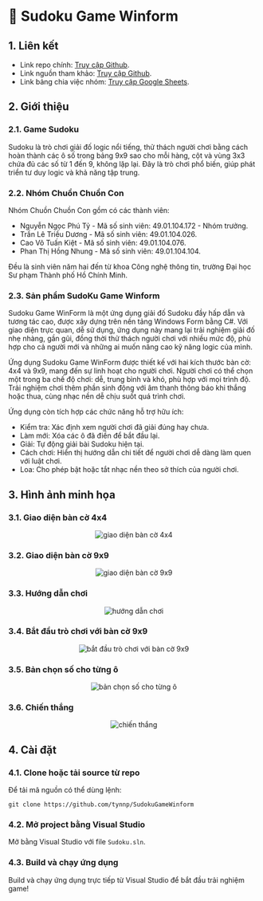 # 🧩 Sudoku Game Winform

## 1. Liên kết 
- Link repo chính: [Truy cập Github](https://github.com/tynnp/SudokuGameWinform).
- Link nguồn tham khảo: [Truy cập Github](https://github.com/nayanbunny/Sudoku-CSharp).
- Link bảng chia việc nhóm: [Truy cập Google Sheets](https://docs.google.com/spreadsheets/d/1hnBnJ_pXnE0wcONNGLzlxvVDHWMVgxM2dVseIkLuvBE/edit?usp=sharing).

## 2. Giới thiệu
### 2.1. Game Sudoku
Sudoku là trò chơi giải đố logic nổi tiếng, thử thách người chơi bằng cách hoàn thành các ô số trong bảng 9x9 sao cho mỗi hàng, cột và vùng 3x3 chứa đủ các số từ 1 đến 9, không lặp lại. Đây là trò chơi phổ biến, giúp phát triển tư duy logic và khả năng tập trung.

### 2.2. Nhóm Chuồn Chuồn Con
Nhóm Chuồn Chuồn Con gồm có các thành viên:     

- Nguyễn Ngọc Phú Tỷ - Mã số sinh viên: 49.01.104.172 - Nhóm trưởng.
- Trần Lê Triều Dương - Mã số sinh viên: 49.01.104.026.
- Cao Võ Tuấn Kiệt - Mã số sinh viên: 49.01.104.076.
- Phan Thị Hồng Nhung - Mã số sinh viên: 49.01.104.104.

Đều là sinh viên năm hai đến từ khoa Công nghệ thông tin, trường Đại học Sư phạm Thành phố Hồ Chính Minh. 

### 2.3. Sản phẩm SudoKu Game Winform
Sudoku Game WinForm là một ứng dụng giải đố Sudoku đầy hấp dẫn và tương tác cao, được xây dựng trên nền tảng Windows Form bằng C#. Với giao diện trực quan, dễ sử dụng, ứng dụng này mang lại trải nghiệm giải đố nhẹ nhàng, gần gũi, đồng thời thử thách người chơi với nhiều mức độ, phù hợp cho cả người mới và những ai muốn nâng cao kỹ năng logic của mình.

Ứng dụng Sudoku Game WinForm được thiết kế với hai kích thước bàn cờ: 4x4 và 9x9, mang đến sự linh hoạt cho người chơi. Người chơi có thể chọn một trong ba chế độ chơi: dễ, trung bình và khó, phù hợp với mọi trình độ. Trải nghiệm chơi thêm phần sinh động với âm thanh thông báo khi thắng hoặc thua, cùng nhạc nền dễ chịu suốt quá trình chơi.

Ứng dụng còn tích hợp các chức năng hỗ trợ hữu ích:

- Kiểm tra: Xác định xem người chơi đã giải đúng hay chưa.
- Làm mới: Xóa các ô đã điền để bắt đầu lại.
- Giải: Tự động giải bài Sudoku hiện tại.
- Cách chơi: Hiển thị hướng dẫn chi tiết để người chơi dễ dàng làm quen với luật chơi.
- Loa: Cho phép bật hoặc tắt nhạc nền theo sở thích của người chơi.

## 3. Hình ảnh minh họa

### 3.1. Giao diện bàn cờ 4x4
<p align="center">  
  <img src="images/github/giao_dien_4x4.png" alt="giao diện bàn cờ 4x4"/>
</p>    

### 3.2. Giao diện bàn cờ 9x9 
<p align="center">  
  <img src="images/github/giao_dien_9x9.png" alt="giao diện bàn cờ 9x9"/>
</p>    

### 3.3. Hướng dẫn chơi
<p align="center">  
  <img src="images/github/huong_dan_choi.png" alt="hướng dẫn chơi"/>
</p>  

### 3.4. Bắt đầu trò chơi với bàn cờ 9x9
<p align="center">  
  <img src="images/github/giai_ban_co_9x9.png" alt="bắt đầu trò chơi với bàn cờ 9x9"/>
</p>  

### 3.5. Bản chọn số cho từng ô
<p align="center">  
  <img src="images/github/ban_chon_so.png" alt="bản chọn số cho từng ô"/>
</p>  

### 3.6. Chiến thắng
<p align="center">  
  <img src="images/github/chien_thang.png" alt="chiến thắng"/>
</p>  

## 4. Cài đặt
### 4.1. Clone hoặc tải source từ repo
Để tải mã nguồn có thể dùng lệnh:
```shell
git clone https://github.com/tynnp/SudokuGameWinform
```

### 4.2. Mở project bằng Visual Studio 
Mở bằng Visual Studio với file `Sudoku.sln`.

### 4.3. Build và chạy ứng dụng
Build và chạy ứng dụng trực tiếp từ Visual Studio để bắt đầu trải nghiệm game!